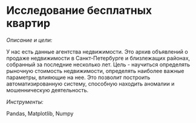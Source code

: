 # Исследование бесплатных квартир

*Описание и цели:*  

У нас есть данные агентства недвижимости. Это архив объявлений о продаже недвижимости в Санкт-Петербурге и близлежащих районах, собранный за последние несколько лет.
Цель - научиться определять рыночную стоимость недвижимости, определять наиболее важные параметры, влияющие на нее. Это позволит построить автоматизированную систему, способную находить аномалии и мошенническую деятельность.

*Инструменты:*  

Pandas, Matplotlib, Numpy
